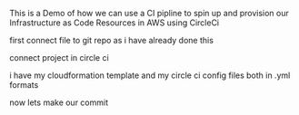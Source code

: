 This is a Demo of how we can use a CI pipline to spin up and provision our Infrastructure as Code Resources in AWS using CircleCi

first connect file to git repo as i have already done this

connect project in circle ci

i have my cloudformation template and my circle ci config files both in .yml formats

now lets make our commit